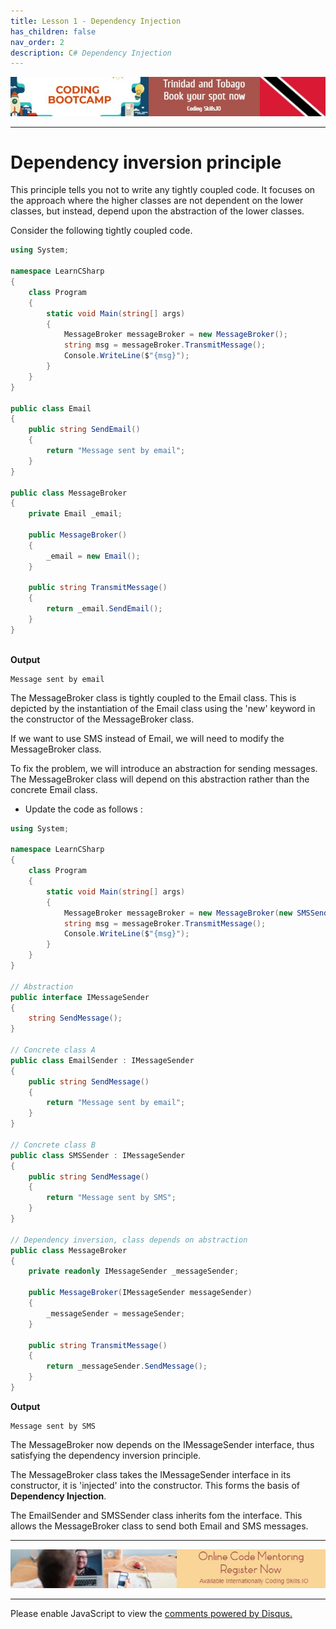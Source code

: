 ```yaml
---
title: Lesson 1 - Dependency Injection
has_children: false
nav_order: 2
description: C# Dependency Injection
---
```


[![ad](../img/bootcamp.jpg)](https://rclapp.com/bootcamp.html)

****

# Dependency inversion principle

This principle tells you not to write any tightly coupled code. It focuses on the approach where the higher classes are not dependent on the lower classes, but instead, depend upon the abstraction of the lower classes. 

Consider the following tightly coupled code.

```csharp
using System;

namespace LearnCSharp
{
    class Program
    {
        static void Main(string[] args)
        {
            MessageBroker messageBroker = new MessageBroker();
            string msg = messageBroker.TransmitMessage();
            Console.WriteLine($"{msg}");
        }
    }
}

public class Email
{
    public string SendEmail()
    {
        return "Message sent by email";
    }
}

public class MessageBroker
{
    private Email _email;

    public MessageBroker()
    {
        _email = new Email();
    }

    public string TransmitMessage()
    {
        return _email.SendEmail();
    }
}
   
```
**Output**
```
Message sent by email
```

The MessageBroker class is tightly coupled to the Email class. This is depicted by the instantiation of the Email class using the 'new' keyword in the constructor of the MessageBroker class.

If we want to use SMS instead of Email, we will need to modify the MessageBroker class. 

To fix the problem, we will introduce an abstraction for sending messages. The MessageBroker class will depend on this abstraction rather than the concrete Email class.

- Update the code as follows :

```csharp
using System;

namespace LearnCSharp
{
    class Program
    {
        static void Main(string[] args)
        {
            MessageBroker messageBroker = new MessageBroker(new SMSSender());
            string msg = messageBroker.TransmitMessage();
            Console.WriteLine($"{msg}");
        }
    }
}

// Abstraction
public interface IMessageSender
{
    string SendMessage();
}

// Concrete class A
public class EmailSender : IMessageSender
{
    public string SendMessage()
    {
        return "Message sent by email";
    }
}

// Concrete class B
public class SMSSender : IMessageSender
{
    public string SendMessage()
    {
        return "Message sent by SMS";
    }
}

// Dependency inversion, class depends on abstraction
public class MessageBroker
{
    private readonly IMessageSender _messageSender;

    public MessageBroker(IMessageSender messageSender)
    {
        _messageSender = messageSender;
    }

    public string TransmitMessage()
    {
        return _messageSender.SendMessage();
    }
}
```
**Output**
```
Message sent by SMS
```

The MessageBroker now depends on the IMessageSender interface, thus satisfying the dependency inversion principle. 

The MessageBroker class takes the IMessageSender interface in its constructor, it is 'injected' into the constructor. This forms the basis of **Dependency Injection**. 

The EmailSender and SMSSender class inherits fom the interface. This allows the MessageBroker class to send both Email and SMS messages.

****

[![ad](../img/online-mentoring.jpg)](https://rclapp.com/mentors.html)

****

<div id="disqus_thread"></div>
<script>
var disqus_config = function () {
this.page.url = 'https://csharpadvanced.tutorial.rclapp.com/lessons/lesson1.html';
this.page.identifier = 'f05-01'; 
};
(function() { 
var d = document, s = d.createElement('script');
s.src = 'https://coding-skills-io.disqus.com/embed.js';
s.setAttribute('data-timestamp', +new Date());
(d.head || d.body).appendChild(s);
})();
</script>
<noscript>Please enable JavaScript to view the <a href="https://disqus.com/?ref_noscript">comments powered by Disqus.</a></noscript>